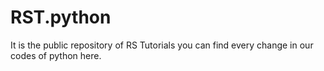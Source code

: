 # RST.python
It is the public repository of RS Tutorials you can find every change in our codes of python here.
